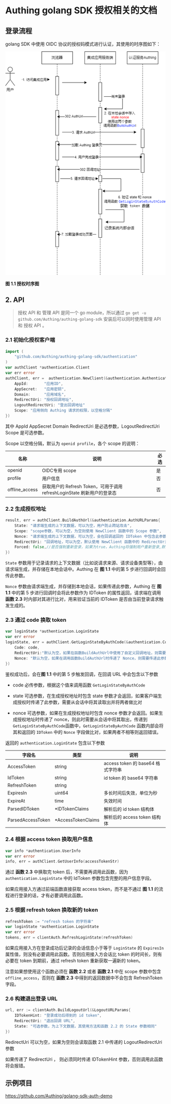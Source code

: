 
# Authing golang SDK 授权相关的文档
## 登录流程
golang SDK 中使用 OIDC 协议的授权码模式进行认证，其使用的时序图如下：

![](login_flow.drawio.png)

**图 1.1 授权时序图**

## 2. API

> 授权 API 和 管理 API 是同一个 go module，所以通过 `go get -u github.com/Authing/authing-golang-sdk` 安装后可以同时使用管理 API 和 授权 API 。 

### 2.1 初始化授权客户端

```go
import (
	"github.com/Authing/authing-golang-sdk/authentication"
)
var authClient *authentication.Client
var err error
authClient, err =  authentication.NewClient(&authentication.AuthenticationClientOptions{
    AppId:       "应用ID",
    AppSecret:   "应用密钥",
    Domain:      "应用域名",
    RedirectUri: "授权回调地址",
    LogoutRedirectUri: "登出回调地址"
    Scope: "应用侧向 Authing 请求的权限，以空格分隔"
})
```

其中 AppId AppSecret Domain RedirectUri 是必选参数，LogoutRedirectUri Scope 是可选参数。

Scope 以空格分隔，默认为 `openid profile`，各个 scope 的说明：

| 名称             | 说明                                                   | 必选  |
| -------------- | ---------------------------------------------------- | --- |
| openid         | OIDC专用 scope                                         | 是   |
| profile        | 用户信息                                                 | 否   |
| offline_access | 获取用户的 Refresh Token，可用于调用 refreshLoginState 刷新用户的登录态 | 否   |

### 2.2 生成授权地址

```go
result, err = authClient.BuildAuthUrl(&authentication.AuthURLParams{
    State: "请求端生成的上下文数据，可以为空，用户防止跨站攻击",
    Scope: "scope参数，可以为空，为空则使用 NewClient 函数中的 Scope 参数",
    Nonce: "请求端生成的上下文数据，可以为空，会在回调返回的 IDToken 中包含此参数",
    RedirectUri: "回调地址，可以为空，默认使用 NewClient 函数中的 RedirectUri 参数",
    Forced: false,//是否强制重新登录，如果为true，Authing将强制用户重新登录,默认为false
})
```

`State` 参数用于记录请求的上下文数据（比如说请求来源、请求设备类型等），由请求端生成，并存储在本地会话中。Authing 在 **图 1.1** 中的第 5 步进行回调时会回传此参数。

`Nonce` 参数由请求端生成，并存储到本地会话，如果传递此参数，Authing 在 **图 1.1** 中的第 5 步进行回调时会将此参数作为 IDToken 的属性返回，请求端在调用 **函数 2.3** 时内部对其进行比对，用来验证当前的 IDToken 是否由当前登录请求触发生成的。

### 2.3 通过 code 换取 token

```go
var loginState *authentication.LoginState
var err error
loginState, err = authClient.GetLoginStateByAuthCode(&authentication.CodeToTokenParams{
    Code: code,
    RedirectUri:"默认为空，如果在函数BuildAuthUrl中使用了自定义回调地址，则需要和调用BuildAuthUrl时传递的保持一致",
    Nonce: "默认为空，如果在调用函数BuildAuthUrl时传递了 Nonce，则需要传递此参数"
})
```

鉴权成功后，会在**图 1.1** 中的第 5 步触发回调，在回调 URL 中会包含以下参数

- code 必传参数，根据这个值来调用函数 `GetLoginStateByAuthCode` 

- state 可选参数，在生成授权地址时包含 state 参数才会返回，如果客户端生成授权时传递了此参数，需要从会话中将其读取出并将两者做比对

- nonce 可选参数，如果在生成授权地址时包含 nonce 参数才会返回。如果生成授权地址时传递了 nonce，则此时需要从会话中将其取出，传递到 `GetLoginStateByAuthCode`函数中，`GetLoginStateByAuthCode` 函数内部会将其和返回的 `IDToken` 中的 `Nonce` 字段做比对，如果两者不相等则返回错误。

返回的 `authentication.LoginState` 包含以下参数

| 字段名               | 类型                 | 说明                          |
| ----------------- | ------------------ | --------------------------- |
| AccessToken       | string             | access token 的 base64 格式字符串 |
| IdToken           | string             | id token 的 base64 字符串       |
| RefreshToken      | string             |                             |
| ExpiresIn         | uint64             | 多长时间后失效，单位为秒                |
| ExpireAt          | time               | 失效时间                        |
| ParsedIDToken     | *IDTokenClaims     | 解析后的 id token 结构体           |
| ParsedAccessToken | *AccessTokenClaims | 解析后的 access token 结构体       |

### 2.4 根据 access token 换取用户信息

```go
var info *authentication.UserInfo
var err error
info, err = authClient.GetUserInfo(accessTokenStr)
```

通过 **函数 2.3** 中换取完 token 后，不需要再调用此函数，因为 `authentication.LoginState` 中的 IdToken 参数包含完整的用户信息字段。

如果应用接入方通过前端函数直接获取 access token，而不是不通过 **图 1.1** 的流程进行登录的话，才有必要调用此函数。

### 2.5 根据 refresh token 换取新的 token

```go
refreshToken := "refresh token 的字符串"
var loginState *authentication.LoginState
var err error
tokens, err = clientAuth.RefreshLoginState(refreshToken)
```

如果应用接入方在登录成功后记录的会话信息小于等于 `LoginState` 的 `ExpiresIn` 属性值，则没有必要调用此函数。否则应用接入方会话比 token 的时间长，则有必要在 token 到期前，通过 refresh token 重新获取一遍新的 token。

注意如果想使用这个函数必须在 **函数 2.2** 或者 **函数 2.1** 中在 scope 参数中包含 `offline_access`，否则在 **函数 2.3** 中得到的返回数据中不会包含 RefreshToken 字段。

### 2.6 构建退出登录 URL

```go
url, err := clientAuth.BuildLogoutUrl(&LogoutURLParams{
    IDTokenHint: "登录成功后得到的 id token",
    RedirectUri: "退出回调 URL",
    State: "可选参数，为上下文数据，其使用方法和函数 2.2 的 State 参数相同"
})
```

RedirectUri 可以为空，如果为空则会读取函数 2.1 中传递的 LogoutRedirectUri 参数

如果传递了 RedirectUri ， 则必须同时传递 IDTokenHint 参数，否则调用此函数将会报错。

## 示例项目 

https://github.com/Authing/golang-sdk-auth-demo
